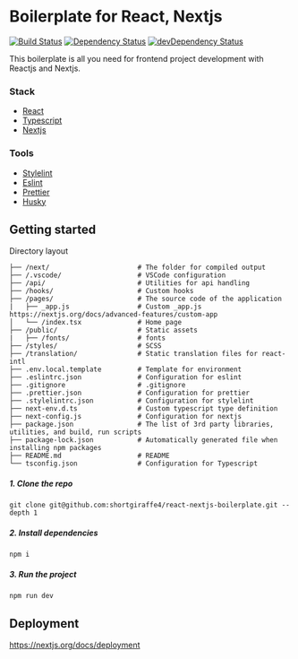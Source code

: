 # Boilerplate for React, Nextjs

[![Build Status](https://travis-ci.org/shortgiraffe4/react-nextjs-boilerplate.svg?branch=master)](https://travis-ci.org/shortgiraffe4/react-nextjs-boilerplate)
[![Dependency Status](https://david-dm.org/shortgiraffe4/react-nextjs-boilerplate.svg)](https://david-dm.org/shortgiraffe4/react-nextjs-boilerplate)
[![devDependency Status](https://david-dm.org/shortgiraffe4/react-nextjs-boilerplate/dev-status.svg)](https://david-dm.org/shortgiraffe4/react-nextjs-boilerplate#info=devDependencies)

This boilerplate is all you need for frontend project development with Reactjs and Nextjs.

### Stack

- [React](https://reactjs.org/)
- [Typescript](https://www.typescriptlang.org/)
- [Nextjs](https://nextjs.org//)

### Tools

- [Stylelint](https://stylelint.io/)
- [Eslint](https://eslint.org/)
- [Prettier](https://prettier.io/)
- [Husky](https://github.com/typicode/husky)

## Getting started

Directory layout

```
├── /next/                      # The folder for compiled output
├── /.vscode/                   # VSCode configuration
├── /api/                       # Utilities for api handling
├── /hooks/                     # Custom hooks
├── /pages/                     # The source code of the application
|   ├── _app.js                 # Custom _app.js https://nextjs.org/docs/advanced-features/custom-app
│   └── /index.tsx              # Home page
├── /public/                    # Static assets
|   ├── /fonts/                 # fonts
├── /styles/                    # SCSS
├── /translation/               # Static translation files for react-intl
├── .env.local.template         # Template for environment
├── .eslintrc.json              # Configuration for eslint
├── .gitignore                  # .gitignore
├── .prettier.json              # Configuration for prettier
├── .stylelintrc.json           # Configuration for stylelint
├── next-env.d.ts               # Custom typescript type definition
├── next-config.js              # Configuration for nextjs
├── package.json                # The list of 3rd party libraries, utilities, and build, run scripts
├── package-lock.json           # Automatically generated file when installing npm packages
├── README.md                   # README
└── tsconfig.json               # Configuration for Typescript
```

##### 1. Clone the repo

`git clone git@github.com:shortgiraffe4/react-nextjs-boilerplate.git --depth 1`

##### 2. Install dependencies

`npm i`

##### 3. Run the project

`npm run dev`

## Deployment

https://nextjs.org/docs/deployment
